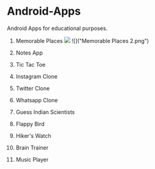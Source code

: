 # Android-Apps
Android Apps for educational purposes.

1. Memorable Places
![]("Screenshots/Memorable%20Places%201.jpg")
![]("Memorable Places 2.png")

2. Notes App
3. Tic Tac Toe
4. Instagram Clone
5. Twitter Clone
6. Whatsapp Clone
7. Guess Indian Scientists
8. Flappy Bird
9. Hiker's Watch
10. Brain Trainer
11. Music Player
